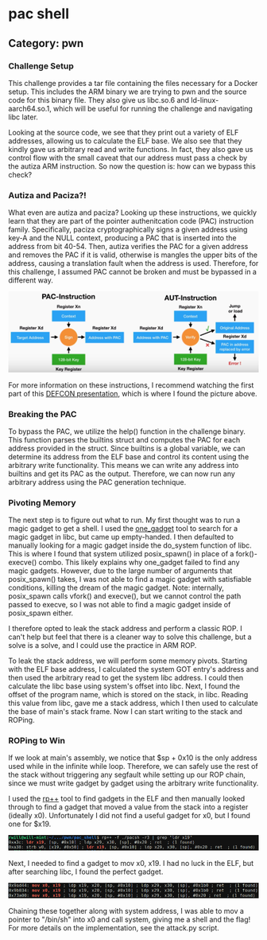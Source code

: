 # pac shell

## Category: pwn

### Challenge Setup
This challenge provides a tar file containing the files necessary for a Docker setup. This includes the ARM binary we are trying to pwn and the source code for this binary file. They also give us libc.so.6 and ld-linux-aarch64.so.1, which will be useful for running the challenge and navigating libc later.

Looking at the source code, we see that they print out a variety of ELF addresses, allowing us to calculate the ELF base. We also see that they kindly gave us arbitrary read and write functions. In fact, they also gave us control flow with the small caveat that our address must pass a check by the autiza ARM instruction. So now the question is: how can we bypass this check?

### Autiza and Paciza?!
What even are autiza and paciza? Looking up these instructions, we quickly learn that they are part of the pointer authenitcation code (PAC) instruction family. Specifically, paciza cryptographically signs a given address using key-A and the NULL context, producing a PAC that is inserted into the address from bit 40-54. Then, autiza verifies the PAC for a given address and removes the PAC if it is valid, otherwise is mangles the upper bits of the address, causing a translation fault when the address is used. Therefore, for this challenge, I assumed PAC cannot be broken and must be bypassed in a different way.

<img src="images/PAC.png">

For more information on these instructions, I recommend watching the first part of this [DEFCON presentation](https://www.youtube.com/watch?v=DJFxhShJ6Ns&ab_channel=DEFCONConference), which is where I found the picture above.

### Breaking the PAC
To bypass the PAC, we utilize the help() function in the challenge binary. This function parses the builtins struct and computes the PAC for each address provided in the struct. Since builtins is a global variable, we can determine its address from the ELF base and control its content using the arbitrary write functionality. This means we can write any address into builtins and get its PAC as the output. Therefore, we can now run any arbitrary address using the PAC generation technique.

### Pivoting Memory
The next step is to figure out what to run. My first thought was to run a magic gadget to get a shell. I used the [one_gadget](https://github.com/david942j/one_gadget) tool to search for a magic gadget in libc, but came up empty-handed. I then defaulted to manually looking for a magic gadget inside the do_system function of libc. This is where I found that system utilized posix_spawn() in place of a fork()-execve() combo. This likely explains why one_gadget failed to find any magic gadgets. However, due to the large number of arguments that posix_spawn() takes, I was not able to find a magic gadget with satisfiable conditions, killing the dream of the magic gadget. Note: internally, posix_spawn calls vfork() and execve(), but we cannot control the path passed to execve, so I was not able to find a magic gadget inside of posix_spawn either.

I therefore opted to leak the stack address and perform a classic ROP. I can't help but feel that there is a cleaner way to solve this challenge, but a solve is a solve, and I could use the practice in ARM ROP. 

To leak the stack address, we will perform some memory pivots. Starting with the ELF base address, I calculated the system GOT entry's address and then used the arbitrary read to get the system libc address. I could then calculate the libc base using system's offset into libc. Next, I found the offset of the program name, which is stored on the stack, in libc. Reading this value from libc, gave me a stack address, which I then used to calculate the base of main's stack frame. Now I can start writing to the stack and ROPing.

### ROPing to Win
If we look at main's assembly, we notice that $sp + 0x10 is the only address used while in the infinite while loop. Therefore, we can safely use the rest of the stack without triggering any segfault while setting up our ROP chain, since we must write gadget by gadget using the arbitrary write functionality.


I used the [rp++](https://github.com/0vercl0k/rp) tool to find gadgets in the ELF and then manually looked through to find a gadget that moved a value from the stack into a register (ideally x0). Unfortunately I did not find a useful gadget for x0, but I found one for $x19. 

<img src="images/rp++.png">

Next, I needed to find a gadget to mov x0, x19. I had no luck in the ELF, but after searching libc, I found the perfect gadget. 

<img src="images/libc_gadget.png">

Chaining these together along with system address, I was able to mov a pointer to "/bin/sh" into x0 and call system, giving me a shell and the flag!
For more details on the implementation, see the attack.py script.

